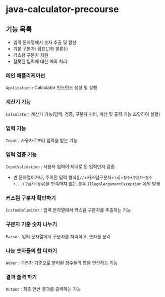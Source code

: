 # java-calculator-precourse

## 기능 목록
- 입력 문자열에서 숫자 추출 및 합산
- 기본 구분자: 쉼표(,)와 콜론(:)
- 커스텀 구분자 지원
- 잘못된 입력에 대한 예외 처리

### 메인 애플리케이션
`Application` : Calculator 인스턴스 생성 및 실행
### 계산기 기능
`Calculator`: 계산기 기능(입력, 검증, 구분자 처리, 계산 및 출력 기능 조합하여 실행)
### 입력 기능
`Input` : 사용자로부터 입력을 받는 기능
### 입력 검증 기능
`InputValidation` : 사용자 입력이 제대로 된 입력인지 검증
- 빈 문자열이거나, 주어진 입력 형식([`//`+커스텀구분자+`\n`]+`정수+구분자+정수+...+구분자+정수`)을 만족하지 않는 경우 `IllegalArgumentException` 예외 발생
### 커스텀 구분자 확인하기
`CustomDelimiter` : 입력 문자열에서 커스텀 구분자를 추출하는 기능
### 구분자 기준 숫자 나누기
`Parser`: 입력 문자열에서 구분자를 처리하고, 숫자를 분리
### 나눈 숫자들의 합 더하기
`Adder` : 구분자 기준으로 분리된 정수들의 합을 연산하는 기능
### 결과 출력 하기
`Output` : 최종 연산 결과를 출력하는 기능